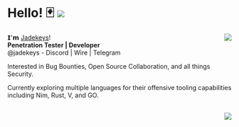 # Hello! 🃏 ![](https://komarev.com/ghpvc/?username=jadekeys)

<p><img align="right" src="https://github-readme-stats.vercel.app/api?username=jadekeys&count_private=true&show_icons=true&theme=onedark"></p>

𝗜'𝗺 [Jadekeys](https://github.com/jadekeys)! 
<br>
<b>Penetration Tester | Developer</b> 
<br>
@jadekeys - Discord | Wire | Telegram

Interested in Bug Bounties, Open Source Collaboration, and all things Security. 

Currently exploring multiple languages for their offensive tooling capabilities
including Nim, Rust, V, and GO.

<br>
<img align="right" src="https://github-readme-stats.vercel.app/api/top-langs/?username=jadekeys&layout=compact&theme=onedark&langs_count=10">





